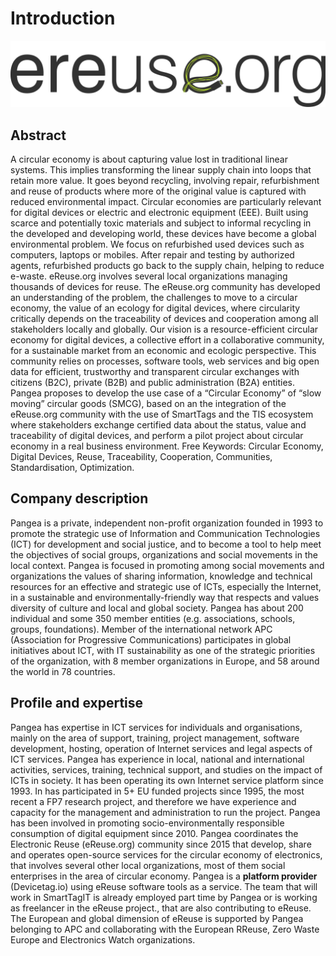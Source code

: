 # Introduction

![](.gitbook/assets/ereuse_logo_v7.png)

## Abstract

A circular economy is about capturing value lost in traditional linear systems. This implies transforming the linear supply chain into loops that retain more value. It goes beyond recycling, involving repair, refurbishment and reuse of products where more of the original value is captured with reduced environmental impact. Circular economies are particularly relevant for digital devices or electric and electronic equipment \(EEE\). Built using scarce and potentially toxic materials and subject to informal recycling in the developed and developing world, these devices have become a global environmental problem. We focus on refurbished used devices such as computers, laptops or mobiles. After repair and testing by authorized agents, refurbished products go back to the supply chain, helping to reduce e-waste. eReuse.org involves several local organizations managing thousands of devices for reuse. The eReuse.org community has developed an understanding of the problem, the challenges to move to a circular economy, the value of an ecology for digital devices, where circularity critically depends on the traceability of devices and cooperation among all stakeholders locally and globally. Our vision is a resource-efficient circular economy for digital devices, a collective effort in a collaborative community, for a sustainable market from an economic and ecologic perspective. This community relies on processes, software tools, web services and big open data for efficient, trustworthy and transparent circular exchanges with citizens \(B2C\), private \(B2B\) and public administration \(B2A\) entities. Pangea proposes to develop the use case of a “Circular Economy” of “slow moving” circular goods \(SMCG\), based on an the integration of the eReuse.org community with the use of SmartTags and the TIS ecosystem where stakeholders exchange certified data about the status, value and traceability of digital devices, and perform a pilot project about circular economy in a real business environment. Free Keywords: Circular Economy, Digital Devices, Reuse, Traceability, Cooperation, Communities, Standardisation, Optimization.

## Company description

Pangea is a private, independent non-profit organization founded in 1993 to promote the strategic use of Information and Communication Technologies \(ICT\) for development and social justice, and to become a tool to help meet the objectives of social groups, organizations and social movements in the local context. Pangea is focused in promoting among social movements and organizations the values of sharing information, knowledge and technical resources for an effective and strategic use of ICTs, especially the Internet, in a sustainable and environmentally-friendly way that respects and values diversity of culture and local and global society. Pangea has about 200 individual and some 350 member entities \(e.g. associations, schools, groups, foundations\). Member of the international network APC \(Association for Progressive Communications\) participates in global initiatives about ICT, with IT sustainability as one of the strategic priorities of the organization, with 8 member organizations in Europe, and 58 around the world in 78 countries.

## Profile and expertise

Pangea has expertise in ICT services for individuals and organisations, mainly on the area of support, training, project management, software development, hosting, operation of Internet services and legal aspects of ICT services. Pangea has experience in local, national and international activities, services, training, technical support, and studies on the impact of ICTs in society. It has been operating its own Internet service platform since 1993. In has participated in 5+ EU funded projects since 1995, the most recent a FP7 research project, and therefore we have experience and capacity for the management and administration to run the project. Pangea has been involved in promoting socio-environmentally responsible consumption of digital equipment since 2010. Pangea coordinates the Electronic Reuse \(eReuse.org\) community since 2015 that develop, share and operates open-source services for the circular economy of electronics, that involves several other local organizations, most of them social enterprises in the area of circular economy. Pangea is a **platform provider** \(Devicetag.io\) using eReuse software tools as a service. The team that will work in SmartTagIT is already employed part time by Pangea or is working as freelancer in the eReuse project., that are also contributing to eReuse. The European and global dimension of eReuse is supported by Pangea belonging to APC and collaborating with the European RReuse, Zero Waste Europe and Electronics Watch organizations.

